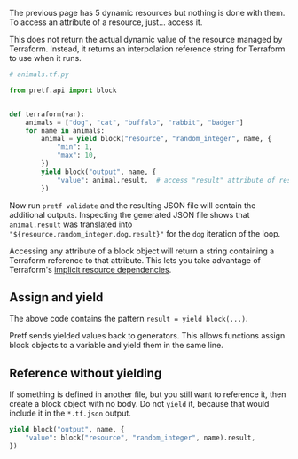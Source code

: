 The previous page has 5 dynamic resources but nothing is done with them. To access an attribute of a resource, just... access it.

This does not return the actual dynamic value of the resource managed by Terraform. Instead, it returns an interpolation reference string for Terraform to use when it runs.

```python
# animals.tf.py

from pretf.api import block


def terraform(var):
    animals = ["dog", "cat", "buffalo", "rabbit", "badger"]
    for name in animals:
        animal = yield block("resource", "random_integer", name, {
            "min": 1,
            "max": 10,
        })
        yield block("output", name, {
            "value": animal.result,  # access "result" attribute of resource
        })
```

Now run `pretf validate` and the resulting JSON file will contain the additional outputs. Inspecting the generated JSON file shows that `animal.result` was translated into `"${resource.random_integer.dog.result}"` for the `dog` iteration of the loop.

Accessing any attribute of a block object will return a string containing a Terraform reference to that attribute. This lets you take advantage of Terraform's [implicit resource dependencies](https://learn.hashicorp.com/terraform/getting-started/dependencies.html).

## Assign and yield

The above code contains the pattern `result = yield block(...)`.

Pretf sends yielded values back to generators. This allows functions assign block objects to a variable and yield them in the same line.

## Reference without yielding

If something is defined in another file, but you still want to reference it, then create a block object with no body. Do not `yield` it, because that would include it in the `*.tf.json` output.

```python
yield block("output", name, {
    "value": block("resource", "random_integer", name).result,
})
```
